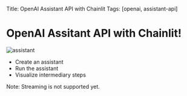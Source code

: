 Title: OpenAI Assistant API with Chainlit
Tags: [openai, assistant-api]

# OpenAI Assitant API with Chainlit!

![assistant](https://github.com/Chainlit/cookbook/assets/13104895/9124c424-1069-4e51-a6bd-75fe5010d0d8)


- Create an assistant 
- Run the assistant
- Visualize intermediary steps

Note: Streaming is not supported yet. 
